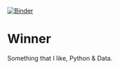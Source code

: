 [![Binder](https://mybinder.org/badge_logo.svg)](https://mybinder.org/v2/gh/Kaiser-bit/Winner/main)
# Winner
Something that I like, Python &amp; Data.
